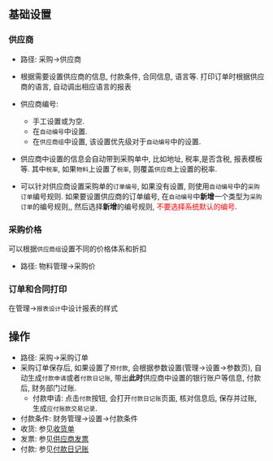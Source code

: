 ﻿## 基础设置

### 供应商
- 路径: 采购->供应商
- 根据需要设置供应商的信息, 付款条件, 合同信息, 语言等. 打印订单时根据供应商的语言, 自动调出相应语言的报表
- 供应商编号:
    - 手工设置或为空.
    - 在`自动编号`中设置. 
    - 在`供应商组`中设置, 该设置优先级对于`自动编号`中的设置. 

- 供应商中设置的信息会自动带到采购单中, 比如地址, 税率,是否含税, 报表模板等. 其中`税率`, 如果`物料`上设置了`税率`, 则覆盖`供应商`上设置的税率.
- 可以针对供应商设置采购单的`订单编号`, 如果没有设置, 则使用`自动编号`中的`采购订单`编号规则. 如果要设置供应商的订单编号, 在`自动编号`中**新增**一个类型为`采购订单`的编号规则,, 然后选择**新增**的编号规则, <font color="red">不要选择系统默认的编号</font>.

### 采购价格
可以根据`供应商组`设置不同的价格体系和折扣
- 路径: 物料管理->采购价

### 订单和合同打印
在管理->`报表设计`中设计报表的样式

## 操作
- 路径: 采购->采购订单
- 采购订单保存后, 如果设置了`预付款`, 会根据参数设置(管理->设置->参数页), 自动生成`付款申请`或者`付款日记账`, 带出**此时**供应商中设置的银行账户等信息, 付款后, 财务部门过账.
    - 付款申请: 点击`付款`按钮, 会打开`付款日记账`页面, 核对信息后, 保存并过账, 生成`应付账款交易记录`.
- 付款条件: 财务管理->设置->付款条件
- 收货: 参见[收货单](../Onhands/Receipt.md)
- 发票: 参见[供应商发票](../Financial/AP/Invoice.md)
- 付款: 参见[付款日记账](../Financial/AP/PaymentJournal.md)
